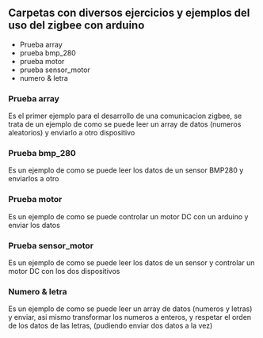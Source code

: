## Carpetas con diversos ejercicios y ejemplos del uso del zigbee con arduino


- Prueba array
- prueba bmp_280
- prueba motor
- prueba sensor_motor
- numero & letra

### Prueba array
Es el primer ejemplo para el desarrollo de una comunicacion zigbee, se trata de un ejemplo de como se puede leer un array de datos (numeros aleatorios) y enviarlo a otro dispositivo

### Prueba bmp_280
Es un ejemplo de como se puede leer los datos de un sensor BMP280 y enviarlos a otro


### Prueba motor
Es un ejemplo de como se puede controlar un motor DC con un arduino y enviar los datos

### Prueba sensor_motor
Es un ejemplo de como se puede leer los datos de un sensor y controlar un motor DC con los dos dispositivos

### Numero & letra
Es un ejemplo de como se puede leer un array de datos (numeros y letras) y enviar, asi mismo transformar los numeros a enteros, y respetar el orden de los datos de las letras, (pudiendo enviar dos datos a la vez)